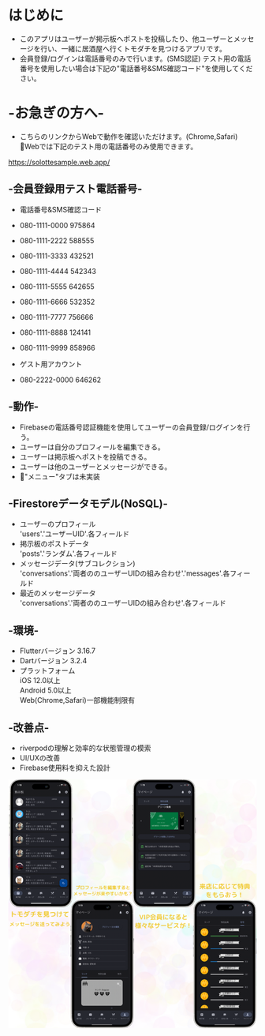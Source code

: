 # はじめに
- このアプリはユーザーが掲示板へポストを投稿したり、他ユーザーとメッセージを行い、一緒に居酒屋へ行くトモダチを見つけるアプリです。  
- 会員登録/ログインは電話番号のみで行います。(SMS認証) テスト用の電話番号を使用したい場合は下記の"電話番号&SMS確認コード"を使用してください。  


# -お急ぎの方へ-
- こちらのリンクからWebで動作を確認いただけます。(Chrome,Safari)  
🚨Webでは下記のテスト用の電話番号のみ使用できます。  

https://solottesample.web.app/


## -会員登録用テスト電話番号-
- 電話番号&SMS確認コード  
- 080-1111-0000  975864  
- 080-1111-2222	 588555  
- 080-1111-3333	 432521  
- 080-1111-4444	 542343  
- 080-1111-5555	 642655  
- 080-1111-6666	 532352  
- 080-1111-7777	 756666  
- 080-1111-8888	 124141  
- 080-1111-9999	 858966  

- ゲスト用アカウント  
- 080-2222-0000	 646262  


## -動作-
- Firebaseの電話番号認証機能を使用してユーザーの会員登録/ログインを行う。  
- ユーザーは自分のプロフィールを編集できる。  
- ユーザーは掲示板へポストを投稿できる。  
- ユーザーは他のユーザーとメッセージができる。  
- 🚨"メニュー"タブは未実装  
 

## -Firestoreデータモデル(NoSQL)-
- ユーザーのプロフィール  
'users'.'ユーザーUID'.各フィールド  
- 掲示板のポストデータ  
'posts'.'ランダム'.各フィールド  
- メッセージデータ(サブコレクション)  
'conversations'.'両者ののユーザーUIDの組み合わせ'.'messages'.各フィールド  
- 最近のメッセージデータ  
'conversations'.'両者ののユーザーUIDの組み合わせ'.各フィールド  


## -環境-
- Flutterバージョン 3.16.7  
- Dartバージョン 3.2.4  
- プラットフォーム  
iOS 12.0以上  
Android 5.0以上  
Web(Chrome,Safari)一部機能制限有  


## -改善点-
- riverpodの理解と効率的な状態管理の模索  
- UI/UXの改善  
- Firebase使用料を抑えた設計  

![750x750readme](assets/images/750x750readme.png)